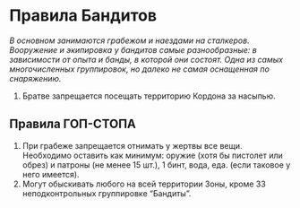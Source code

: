 # Правила Бандитов

*В основном занимаются грабежом и наездами на сталкеров. Вооружение и экипировка у бандитов самые разнообразные: в зависимости от опыта и банды, в которой они состоят. Одна из самых многочисленных группировок, но далеко не самая оснащенная по снаряжению.*

1. Братве запрещается посещать территорию Кордона за насыпью. 

## Правила ГОП-СТОПА

1. При грабеже запрещается отнимать у жертвы все вещи. Необходимо оставить как минимум: оружие (хотя бы пистолет или обрез) и патроны (не менее 15 шт.), 1 бинт, вода, еда. (если таковое у него имеется).
2. Могут обыскивать любого на всей территории Зоны, кроме ЗЗ неподконтрольных группировке “Бандиты”. 

